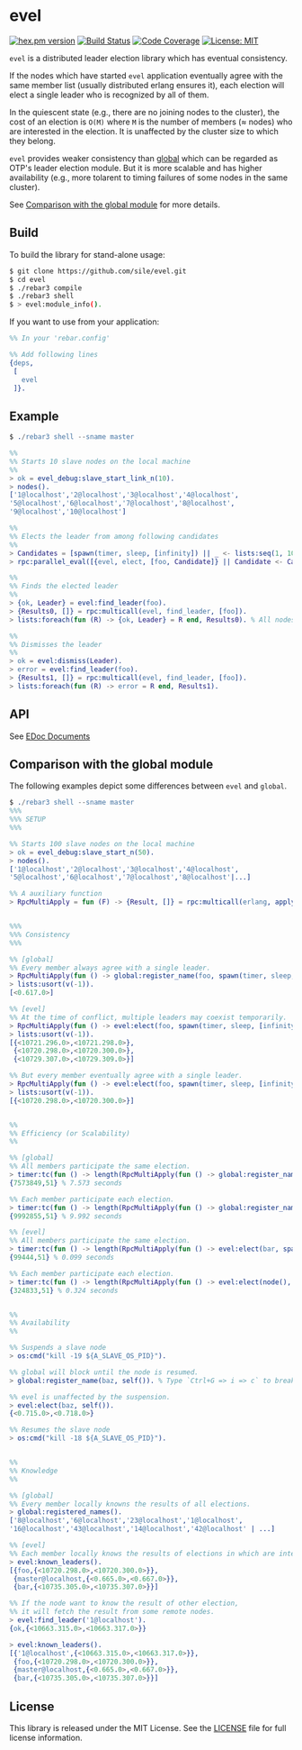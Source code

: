 evel
=====

[![hex.pm version](https://img.shields.io/hexpm/v/evel.svg)](https://hex.pm/packages/evel)
[![Build Status](https://travis-ci.org/sile/evel.svg?branch=master)](https://travis-ci.org/sile/evel)
[![Code Coverage](https://codecov.io/gh/sile/evel/branch/master/graph/badge.svg)](https://codecov.io/gh/sile/evel/branch/master)
[![License: MIT](https://img.shields.io/badge/license-MIT-blue.svg)](LICENSE)

`evel` is a distributed leader election library which has eventual consistency.

If the nodes which have started `evel` application eventually agree with the same member list (usually distributed erlang ensures it),
each election will elect a single leader who is recognized by all of them.

In the quiescent state (e.g., there are no joining nodes to the cluster),
the cost of an election is `O(M)` where `M` is the number of members (≈  nodes) who are interested in the election.
It is unaffected by the cluster size to which they belong.

`evel` provides weaker consistency than [global](http://erlang.org/doc/man/global.html) which can be regarded as OTP's leader election module.
But it is more scalable and has higher availability (e.g., more tolarent to timing failures of some nodes in the same cluster).

See [Comparison with the global module](#comparison-with-the-global-module) for more details.

Build
-----

To build the library for stand-alone usage:
```sh
$ git clone https://github.com/sile/evel.git
$ cd evel
$ ./rebar3 compile
$ ./rebar3 shell
$ > evel:module_info().
```

If you want to use from your application:
```erlang
%% In your 'rebar.config'

%% Add following lines
{deps,
 [
   evel
 ]}.
```

Example
-------

```erlang
$ ./rebar3 shell --sname master

%%
%% Starts 10 slave nodes on the local machine
%%
> ok = evel_debug:slave_start_link_n(10).
> nodes().
['1@localhost','2@localhost','3@localhost','4@localhost',
'5@localhost','6@localhost','7@localhost','8@localhost',
'9@localhost','10@localhost']

%%
%% Elects the leader from among following candidates
%%
> Candidates = [spawn(timer, sleep, [infinity]) || _ <- lists:seq(1, 100)].
> rpc:parallel_eval([{evel, elect, [foo, Candidate]} || Candidate <- Candidates]).

%%
%% Finds the elected leader
%%
> {ok, Leader} = evel:find_leader(foo).
> {Results0, []} = rpc:multicall(evel, find_leader, [foo]).
> lists:foreach(fun (R) -> {ok, Leader} = R end, Results0). % All nodes agree with the single leader

%%
%% Dismisses the leader
%%
> ok = evel:dismiss(Leader).
> error = evel:find_leader(foo).
> {Results1, []} = rpc:multicall(evel, find_leader, [foo]).
> lists:foreach(fun (R) -> error = R end, Results1).
```

API
---

See [EDoc Documents](https://hexdocs.pm/evel/)

Comparison with the global module
---------------------------------

The following examples depict some differences between `evel` and `global`.

```erlang
$ ./rebar3 shell --sname master
%%%
%%% SETUP
%%%

%% Starts 100 slave nodes on the local machine
> ok = evel_debug:slave_start_n(50).
> nodes().
['1@localhost','2@localhost','3@localhost','4@localhost',
'5@localhost','6@localhost','7@localhost','8@localhost'|...]

%% A auxiliary function
> RpcMultiApply = fun (F) -> {Result, []} = rpc:multicall(erlang, apply, [F, []]), Result end.


%%%
%%% Consistency
%%%

%% [global]
%% Every member always agree with a single leader.
> RpcMultiApply(fun () -> global:register_name(foo, spawn(timer, sleep, [infinity])), global:whereis_name(foo) end).
> lists:usort(v(-1)).
[<0.617.0>]

%% [evel]
%% At the time of conflict, multiple leaders may coexist temporarily.
> RpcMultiApply(fun () -> evel:elect(foo, spawn(timer, sleep, [infinity])) end).
> lists:usort(v(-1)).
[{<10721.296.0>,<10721.298.0>},
 {<10720.298.0>,<10720.300.0>},
 {<10729.307.0>,<10729.309.0>}]

%% But every member eventually agree with a single leader.
> RpcMultiApply(fun () -> evel:elect(foo, spawn(timer, sleep, [infinity])) end).
> lists:usort(v(-1)).
[{<10720.298.0>,<10720.300.0>}]


%%
%% Efficiency (or Scalability)
%%

%% [global]
%% All members participate the same election.
> timer:tc(fun () -> length(RpcMultiApply(fun () -> global:register_name(bar, spawn(timer, sleep, [infinity])) end)) end).
{7573849,51} % 7.573 seconds

%% Each member participate each election.
> timer:tc(fun () -> length(RpcMultiApply(fun () -> global:register_name(node(), spawn(timer, sleep, [infinity])) end)) end).
{9992855,51} % 9.992 seconds

%% [evel]
%% All members participate the same election.
> timer:tc(fun () -> length(RpcMultiApply(fun () -> evel:elect(bar, spawn(timer, sleep, [infinity])) end)) end).
{99444,51} % 0.099 seconds

%% Each member participate each election.
> timer:tc(fun () -> length(RpcMultiApply(fun () -> evel:elect(node(), spawn(timer, sleep, [infinity])) end)) end).
{324833,51} % 0.324 seconds


%%
%% Availability
%%

%% Suspends a slave node
> os:cmd("kill -19 ${A_SLAVE_OS_PID}").

%% global will block until the node is resumed.
> global:register_name(baz, self()). % Type `Ctrl+G => i => c` to break

%% evel is unaffected by the suspension.
> evel:elect(baz, self()).
{<0.715.0>,<0.718.0>}

%% Resumes the slave node
> os:cmd("kill -18 ${A_SLAVE_OS_PID}").


%%
%% Knowledge
%%

%% [global]
%% Every member locally knowns the results of all elections.
> global:registered_names().
['8@localhost','6@localhost','23@localhost','1@localhost',
'16@localhost','43@localhost','14@localhost','42@localhost' | ...]

%% [evel]
%% Each member locally knows the results of elections in which are interested.
> evel:known_leaders().
[{foo,{<10720.298.0>,<10720.300.0>}},
 {master@localhost,{<0.665.0>,<0.667.0>}},
 {bar,{<10735.305.0>,<10735.307.0>}}]

%% If the node want to know the result of other election,
%% it will fetch the result from some remote nodes.
> evel:find_leader('1@localhost').
{ok,{<10663.315.0>,<10663.317.0>}}

> evel:known_leaders().
[{'1@localhost',{<10663.315.0>,<10663.317.0>}},
 {foo,{<10720.298.0>,<10720.300.0>}},
 {master@localhost,{<0.665.0>,<0.667.0>}},
 {bar,{<10735.305.0>,<10735.307.0>}}]
```

License
-------

This library is released under the MIT License.
See the [LICENSE](LICENSE) file for full license information.
